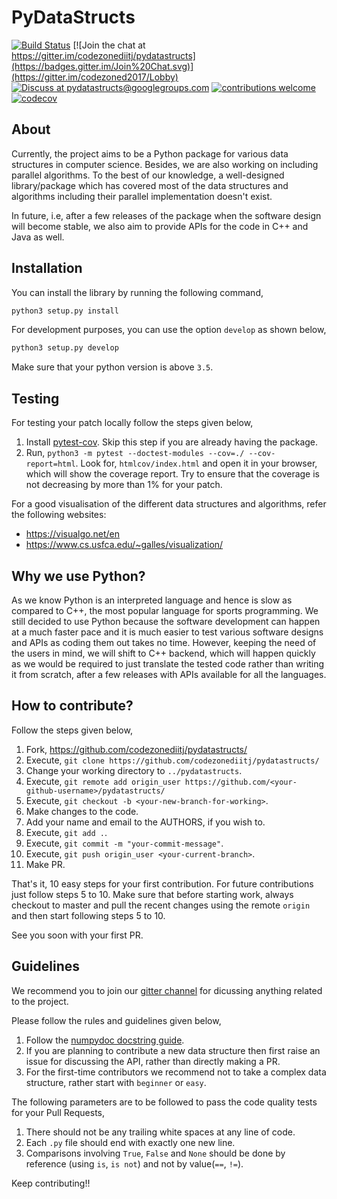 PyDataStructs
=============

[![Build Status](https://travis-ci.org/codezonediitj/pydatastructs.png?branch=master)](https://travis-ci.org/codezonediitj/pydatastructs) [![Join the chat at https://gitter.im/codezonediitj/pydatastructs](https://badges.gitter.im/Join%20Chat.svg)](https://gitter.im/codezoned2017/Lobby) [![Discuss at pydatastructs@googlegroups.com](https://img.shields.io/badge/discuss-pydatastructs%40googlegroups.com-blue.svg)](https://groups.google.com/forum/#!forum/pydatastructs) [![contributions welcome](https://img.shields.io/badge/contributions-welcome-brightgreen.svg?style=flat)](https://github.com/codezonediitj/pydatastructs/pulls) [![codecov](https://codecov.io/gh/codezonediitj/pydatastructs/branch/master/graph/badge.svg)](https://codecov.io/gh/codezonediitj/pydatastructs)

About
-----

Currently, the project aims to be a Python package for various data structures in computer science. Besides, we are also working on including parallel algorithms. To the best of our knowledge, a well-designed library/package which has covered most of the data structures and algorithms including their parallel implementation doesn't exist. 

In future, i.e, after a few releases of the package when the software design will become stable, we also aim to provide APIs for the code in C++ and Java as well.

Installation
------------

You can install the library by running the following command,

```python
python3 setup.py install
```

For development purposes, you can use the option `develop` as shown below,

```python
python3 setup.py develop
```

Make sure that your python version is above `3.5`.

Testing
-------

For testing your patch locally follow the steps given below,

1. Install [pytest-cov](https://pypi.org/project/pytest-cov/). Skip this step if you are already having the package.
2. Run, `python3 -m pytest --doctest-modules --cov=./ --cov-report=html`. Look for, `htmlcov/index.html` and open it in your browser, which will show the coverage report. Try to ensure that the coverage is not decreasing by more than 1% for your patch.

For a good visualisation of the different data structures and algorithms, refer the following websites:
- https://visualgo.net/en
- https://www.cs.usfca.edu/~galles/visualization/

Why we use Python?
------------------

As we know Python is an interpreted language and hence is slow as compared to C++, the most
popular language for sports programming. We still decided to use Python because the software
development can happen at a much faster pace and it is much easier to test various software designs and APIs as coding them out takes no time. However, keeping the need of the users in mind, we will shift to C++ backend,  which will happen quickly as we would be required to just translate the tested code rather than writing it from scratch, after a few releases with APIs available for all the languages.

How to contribute?
------------------

Follow the steps given below,

1. Fork, https://github.com/codezonediitj/pydatastructs/
2. Execute, `git clone https://github.com/codezonediitj/pydatastructs/`
3. Change your working directory to `../pydatastructs`.
4. Execute, `git remote add origin_user https://github.com/<your-github-username>/pydatastructs/`
5. Execute, `git checkout -b <your-new-branch-for-working>`.
6. Make changes to the code.
7. Add your name and email to the AUTHORS, if you wish to.
8. Execute, `git add .`.
9. Execute, `git commit -m "your-commit-message"`.
10. Execute, `git push origin_user <your-current-branch>`.
11. Make PR.

That's it, 10 easy steps for your first contribution. For future contributions just follow steps 5 to 10. Make sure that before starting work, always checkout to master and pull the recent changes using the remote `origin` and then start following steps 5 to 10.

See you soon with your first PR.

Guidelines
----------

We recommend you to join our [gitter channel](https://gitter.im/codezoned2017/Lobby) for dicussing anything related to the project.

Please follow the rules and guidelines given below,

1. Follow the [numpydoc docstring guide](https://numpydoc.readthedocs.io/en/latest/format.html).
2. If you are planning to contribute a new data structure then first raise an issue for discussing the API, rather than directly making a PR.
3. For the first-time contributors we recommend not to take a complex data structure, rather start with `beginner` or `easy`.

The following parameters are to be followed to pass the code quality tests for your Pull Requests,

1. There should not be any trailing white spaces at any line of code.
2. Each `.py` file should end with exactly one new line.
3. Comparisons involving `True`, `False` and `None` should be done by
reference (using `is`, `is not`) and not by value(`==`, `!=`).

Keep contributing!!
